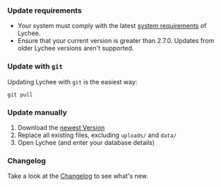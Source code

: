 ### Update requirements

- Your system must comply with the latest [system requirements](https://github.com/LycheeOrg/Lychee/blob/master/docs/Installation.md) of Lychee.
- Ensure that your current version is greater than 2.7.0. Updates from older Lychee versions aren't supported.

### Update with `git`

Updating Lychee with `git` is the easiest way:

	git pull

### Update manually

1. Download the [newest Version](https://github.com/LycheeOrg/Lychee/releases)
2. Replace all existing files, excluding `uploads/` and `data/`
3. Open Lychee (and enter your database details)

### Changelog

Take a look at the [Changelog](Changelog.md) to see what's new.
